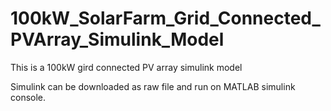 # 100kW_SolarFarm_Grid_Connected_PVArray_Simulink_Model
This is a 100kW gird connected PV array simulink model 

Simulink can be downloaded as raw file and run on MATLAB simulink console. 
